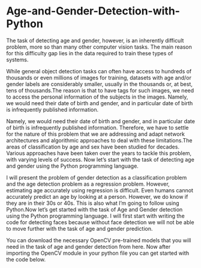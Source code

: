 # Age-and-Gender-Detection-with-Python
The task of detecting age and gender, however, is an inherently difficult problem, more so than many other computer vision tasks. The main reason for this difficulty gap lies in the data required to train these types of systems.

While general object detection tasks can often have access to hundreds of thousands or even millions of images for training, datasets with age and/or gender labels are considerably smaller, usually in the thousands or, at best, tens of thousands.The reason is that to have tags for such images, we need to access the personal information of the subjects in the images. Namely, we would need their date of birth and gender, and in particular date of birth is infrequently published information.

Namely, we would need their date of birth and gender, and in particular date of birth is infrequently published information. Therefore, we have to settle for the nature of this problem that we are addressing and adapt network architectures and algorithmic approaches to deal with these limitations.The areas of classification by age and sex have been studied for decades. Various approaches have been taken over the years to tackle this problem, with varying levels of success. Now let’s start with the task of detecting age and gender using the Python programming language.

I will present the problem of gender detection as a classification problem and the age detection problem as a regression problem. However, estimating age accurately using regression is difficult. Even humans cannot accurately predict an age by looking at a person. However, we do know if they are in their 30s or 40s. This is also what I’m going to follow using Python.Now let’s get started with the task of Age and Gender detection using the Python programming language. I will first start with writing the code for detecting faces because without face detection we will not be able to move further with the task of age and gender prediction.

You can download the necessary OpenCV pre-trained models that you will need in the task of age and gender detection from here. Now after importing the OpenCV module in your python file you can get started with the code below.
